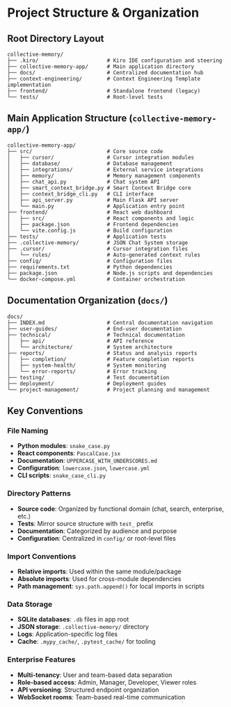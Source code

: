 # Project Structure & Organization

## Root Directory Layout
```
collective-memory/
├── .kiro/                      # Kiro IDE configuration and steering
├── collective-memory-app/      # Main application directory
├── docs/                       # Centralized documentation hub
├── context-engineering/        # Context Engineering Template implementation
├── frontend/                   # Standalone frontend (legacy)
└── tests/                      # Root-level tests
```

## Main Application Structure (`collective-memory-app/`)
```
collective-memory-app/
├── src/                        # Core source code
│   ├── cursor/                 # Cursor integration modules
│   ├── database/               # Database management
│   ├── integrations/           # External service integrations
│   ├── memory/                 # Memory management components
│   ├── chat_api.py             # Chat system API
│   ├── smart_context_bridge.py # Smart Context Bridge core
│   ├── context_bridge_cli.py   # CLI interface
│   ├── api_server.py           # Main Flask API server
│   └── main.py                 # Application entry point
├── frontend/                   # React web dashboard
│   ├── src/                    # React components and logic
│   ├── package.json            # Frontend dependencies
│   └── vite.config.js          # Build configuration
├── tests/                      # Application tests
├── .collective-memory/         # JSON Chat System storage
├── .cursor/                    # Cursor integration files
│   └── rules/                  # Auto-generated context rules
├── config/                     # Configuration files
├── requirements.txt            # Python dependencies
├── package.json                # Node.js scripts and dependencies
└── docker-compose.yml          # Container orchestration
```

## Documentation Organization (`docs/`)
```
docs/
├── INDEX.md                    # Central documentation navigation
├── user-guides/                # End-user documentation
├── technical/                  # Technical documentation
│   ├── api/                    # API reference
│   └── architecture/           # System architecture
├── reports/                    # Status and analysis reports
│   ├── completion/             # Feature completion reports
│   ├── system-health/          # System monitoring
│   └── error-reports/          # Error tracking
├── testing/                    # Test documentation
├── deployment/                 # Deployment guides
└── project-management/         # Project planning and management
```

## Key Conventions

### File Naming
- **Python modules**: `snake_case.py`
- **React components**: `PascalCase.jsx`
- **Documentation**: `UPPERCASE_WITH_UNDERSCORES.md`
- **Configuration**: `lowercase.json`, `lowercase.yml`
- **CLI scripts**: `snake_case_cli.py`

### Directory Patterns
- **Source code**: Organized by functional domain (chat, search, enterprise, etc.)
- **Tests**: Mirror source structure with `test_` prefix
- **Documentation**: Categorized by audience and purpose
- **Configuration**: Centralized in `config/` or root-level files

### Import Conventions
- **Relative imports**: Used within the same module/package
- **Absolute imports**: Used for cross-module dependencies
- **Path management**: `sys.path.append()` for local imports in scripts

### Data Storage
- **SQLite databases**: `.db` files in app root
- **JSON storage**: `.collective-memory/` directory
- **Logs**: Application-specific log files
- **Cache**: `.mypy_cache/`, `.pytest_cache/` for tooling

### Enterprise Features
- **Multi-tenancy**: User and team-based data separation
- **Role-based access**: Admin, Manager, Developer, Viewer roles
- **API versioning**: Structured endpoint organization
- **WebSocket rooms**: Team-based real-time communication